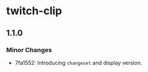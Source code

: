 # twitch-clip

## 1.1.0

### Minor Changes

- 7fa1552: Introducing `changeset` and display version.
